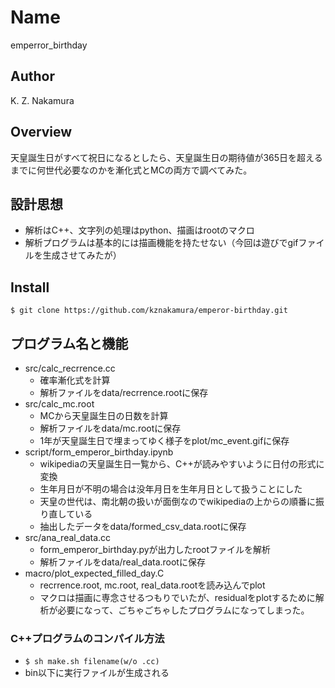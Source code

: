# Name
emperror_birthday

## Author
K. Z. Nakamura

## Overview
天皇誕生日がすべて祝日になるとしたら、天皇誕生日の期待値が365日を超えるまでに何世代必要なのかを漸化式とMCの両方で調べてみた。

## 設計思想
- 解析はC++、文字列の処理はpython、描画はrootのマクロ
- 解析プログラムは基本的には描画機能を持たせない（今回は遊びでgifファイルを生成させてみたが）

## Install
`$ git clone https://github.com/kznakamura/emperor-birthday.git`

## プログラム名と機能
- src/calc_recrrence.cc
  - 確率漸化式を計算
  - 解析ファイルをdata/recrrence.rootに保存
- src/calc_mc.root
  - MCから天皇誕生日の日数を計算
  - 解析ファイルをdata/mc.rootに保存
  - 1年が天皇誕生日で埋まってゆく様子をplot/mc_event.gifに保存
- script/form_emperor_birthday.ipynb
  - wikipediaの天皇誕生日一覧から、C++が読みやすいように日付の形式に変換
  - 生年月日が不明の場合は没年月日を生年月日として扱うことにした
  - 天皇の世代は、南北朝の扱いが面倒なのでwikipediaの上からの順番に振り直している
  - 抽出したデータをdata/formed_csv_data.rootに保存
- src/ana_real_data.cc
  - form_emperor_birthday.pyが出力したrootファイルを解析
  - 解析ファイルをdata/real_data.rootに保存
- macro/plot_expected_filled_day.C
  - recrrence.root, mc.root, real_data.rootを読み込んでplot
  - マクロは描画に専念させるつもりでいたが、residualをplotするために解析が必要になって、ごちゃごちゃしたプログラムになってしまった。

### C++プログラムのコンパイル方法
- `$ sh make.sh filename(w/o .cc)`
- bin以下に実行ファイルが生成される
